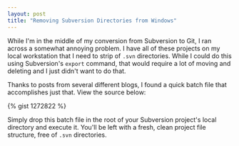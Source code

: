 ```yaml
---
layout: post
title: "Removing Subversion Directories from Windows"
---
```


While I'm in the middle of my conversion from Subversion to Git, I ran across a somewhat annoying problem. I have all of these projects on my local workstation that I need to strip of `.svn` directories. While I could do this using Subversion's `export` command, that would require a lot of moving and deleting and I just didn't want to do that.

Thanks to posts from several different blogs, I found a quick batch file that accomplishes just that. View the source below:

{% gist 1272822 %}

Simply drop this batch file in the root of your Subversion project's local directory and execute it. You'll be left with a fresh, clean project file structure, free of `.svn` directories.
